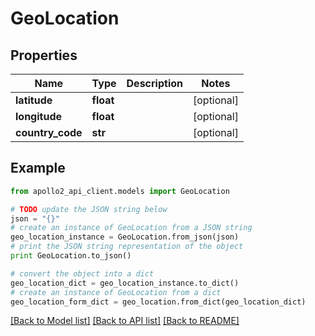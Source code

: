 # GeoLocation


## Properties
Name | Type | Description | Notes
------------ | ------------- | ------------- | -------------
**latitude** | **float** |  | [optional] 
**longitude** | **float** |  | [optional] 
**country_code** | **str** |  | [optional] 

## Example

```python
from apollo2_api_client.models import GeoLocation

# TODO update the JSON string below
json = "{}"
# create an instance of GeoLocation from a JSON string
geo_location_instance = GeoLocation.from_json(json)
# print the JSON string representation of the object
print GeoLocation.to_json()

# convert the object into a dict
geo_location_dict = geo_location_instance.to_dict()
# create an instance of GeoLocation from a dict
geo_location_form_dict = geo_location.from_dict(geo_location_dict)
```
[[Back to Model list]](../README.md#documentation-for-models) [[Back to API list]](../README.md#documentation-for-api-endpoints) [[Back to README]](../README.md)


